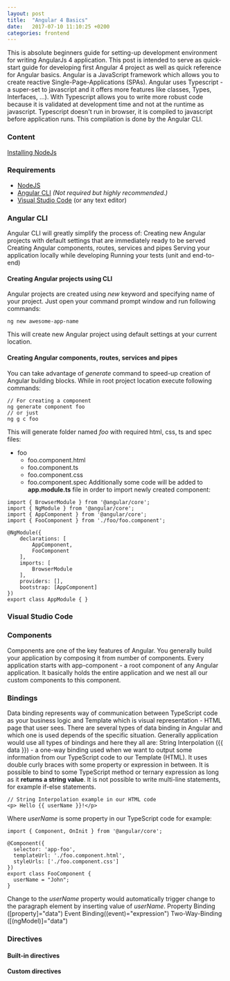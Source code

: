 ```yaml
---
layout: post
title:  "Angular 4 Basics"
date:   2017-07-10 11:10:25 +0200
categories: frontend
---
```


This is absolute beginners guide for setting-up development environment for writing AngularJs 4 application. This post is intended to serve as quick-start guide for developing first Angular 4 project as well as quick reference for Angular basics.
Angular is a JavaScript framework which allows you to create reactive Single-Page-Applications (SPAs). Angular uses Typescript - a super-set to javascript and it offers more features like classes, Types, Interfaces, ...). With Typescript allows you to write more robust code because it is validated at development time and not at the runtime as javascript. Typescript doesn't run in browser, it is compiled to javascript before application runs. This compilation is done by the Angular CLI.

### Content

[Installing NodeJs](#installing-nodejs)

### Requirements

* [NodeJS](https://nodejs.org/en/download/) 
* [Angular CLI](https://cli.angular.io/) *(Not required but highly recommended.)*
* [Visual Studio Code](https://code.visualstudio.com/) (or any text editor)

### Angular CLI

Angular CLI will greatly simplify the process of:
Creating new Angular projects with default settings that are immediately ready to be served
Creating Angular components, routes, services and pipes
Serving your application locally while developing
Running your tests (unit and end-to-end)

#### Creating Angular projects using CLI

Angular projects are created using *new* keyword and specifying name of your project. Just open your command prompt window and run following commands:

```
ng new awesome-app-name
```
This will create new Angular project using default settings at your current location.

#### Creating Angular components, routes, services and pipes
You can take advantage of *generate* command to speed-up creation of Angular building blocks. While in root project location execute following commands:
```
// For creating a component
ng generate component foo
// or just 
ng g c foo
``` 
This will generate folder named *foo* with required html, css, ts and spec files:
* foo
    * foo.component.html
    * foo.component.ts
    * foo.component.css
    * foo.component.spec
 Additionally some code will be added to **app.module.ts** file in order to import newly created component:
 
 ```
 import { BrowserModule } from '@angular/core';
 import { NgModule } from '@angular/core';
 import { AppComponent } from '@angular/core';
 import { FooComponent } from './foo/foo.component';

 @NgModule({
     declarations: [
         AppComponent,
         FooComponent
     ],
     imports: [
         BrowserModule
     ],
     providers: [],
     bootstrap: [AppComponent]
 })
export class AppModule { }
 ```

### Visual Studio Code

### Components

Components are one of the key features of Angular. You generally build your application by composing it from number of components. Every application starts with app-component - a root component of any Angular application. It basically holds the entire application and we nest all our custom components to this component.

### Bindings

Data binding represents way of communication between TypeScript code as your business logic and Template which is visual representation - HTML page that user sees. There are several types of data binding in Angular and which one is used depends of the specific situation. Generally application would use all types of bindings and here they all are: 
String Interpolation ({{ data }}) - a one-way binding used when we want to output some information from our TypeScript code to our Template (HTML). It uses double curly braces with some property or expression in between. It is possible to bind to some TypeScript method or ternary expression as long as it **returns a string value**. It is not possible to write multi-line statements, for example if-else statements. 
```
// String Interpolation example in our HTML code
<p> Hello {{ userName }}!</p>

```
Where *userName* is some property in our TypeScript code for example:
```
import { Component, OnInit } from '@angular/core';

@Component({
  selector: 'app-foo',
  templateUrl: './foo.component.html',
  styleUrls: ['./foo.component.css']
})
export class FooComponent {
  userName = "John";
}
```
Change to the *userName* property would automatically trigger change to the paragraph element by inserting value of *userName*.
Property Binding ([property]="data")
Event Binding((event)="expression")
Two-Way-Binding ([(ngModel)]="data")

### Directives

#### Built-in directives

#### Custom directives


